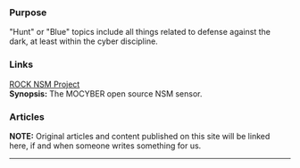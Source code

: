 ### Purpose

"Hunt" or "Blue" topics include all things related to defense against the dark, at least within the cyber discipline.  

### Links

[ROCK NSM Project](http://rocknsm.io)  
**Synopsis:** The MOCYBER open source NSM sensor.

### Articles

**NOTE:** Original articles and content published on this site will be linked here, if and when someone writes something for us.
  
  
  
----

